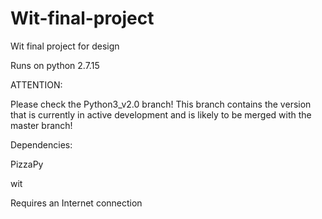 # Wit-final-project
Wit final project for design

Runs on python 2.7.15

ATTENTION:

Please check the Python3_v2.0 branch! This branch contains the version that is currently in active development and is likely to be merged with the master branch!

Dependencies: 

PizzaPy

wit

Requires an Internet connection
